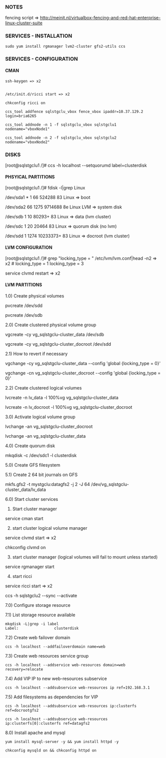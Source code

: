 ### NOTES

fencing script => http://meinit.nl/virtualbox-fencing-and-red-hat-enterprise-linux-cluster-suite 

### SERVICES - INSTALLATION

    sudo yum install rgmanager lvm2-cluster gfs2-utils ccs

### SERVICES - CONFIGURATION

#### CMAN

    ssh-keygen => x2


    /etc/init.d/ricci start => x2

    chkconfig ricci on

    ccs_tool addfence sqlstgclu_vbox fence_vbox ipaddr=10.37.129.2 login=bria6265
    
    ccs_tool addnode -n 1 -f sqlstgclu_vbox sqlstgclu1  nodename="vboxNode1"
    
    ccs_tool addnode -n 2 -f sqlstgclu_vbox sqlstgclu2  nodename="vboxNode2"

### DISKS

[root@sqlstgclu1 /]# ccs -h localhost --setquorumd label=clusterdisk


#### PHSYICAL PARTITIONS

[root@sqlstgclu1 /]# fdisk -l|grep Linux

/dev/sda1   *           1          66      524288   83  Linux => boot

/dev/sda2              66        1275     9714688   8e  Linux LVM => system disk

/dev/sdb               1          10       80293+  83  Linux => data (lvm cluster)

/dev/sdc               1          20       20464   83  Linux => quorum disk (no lvm)

/dev/sdd               1        1274    10233373+  83  Linux => docroot (lvm cluster)

#### LVM CONFIGURATION

[root@sqlstgclu1 /]# grep "locking_type = " /etc/lvm/lvm.conf|head -n2 => x2
    # locking_type = 1
    locking_type = 3

service clvmd restart => x2

#### LVM PARTITIONS

1.0) Create physical volumes 

 pvcreate /dev/sdd

 pvcreate /dev/sdb

2.0) Create clustered physical volume group

vgcreate -cy vg_sqlstgclu-cluster_data /dev/sdb

vgcreate -cy vg_sqlstgclu-cluster_docroot /dev/sdd

2.1) How to revert if necessary

vgchange -cy vg_sqlstgclu-cluster_data --config 'global {locking_type = 0}'

vgchange -cn vg_sqlstgclu-cluster_docroot --config 'global {locking_type = 0}'


2.2) Create clustered logical volumes 

lvcreate -n lv_data -l 100%vg vg_sqlstgclu-cluster_data

lvcreate -n lv_docroot -l 100%vg vg_sqlstgclu-cluster_docroot

3.0) Activate logical volume group

lvchange -an vg_sqlstgclu-cluster_docroot

lvchange -an vg_sqlstgclu-cluster_data

4.0) Create quorum disk

mkqdisk -c /dev/sdc1 -l clusterdisk

5.0) Create GFS filesystem 

5.1) Create 2 64 bit journals on GFS 

mkfs.gfs2 -t mystgclu:datagfs2 -j 2 -J 64 /dev/vg_sqlstgclu-cluster_data/lv_data

6.0) Start cluster services

1) Start cluster manager

service cman start 

2) start cluster logical volume manager

service clvmd start => x2 

chkconfig clvmd on 

3) start cluster manager (logical volumes will fail to mount unless started)

service rgmanager start 

4) start ricci

service ricci start => x2

ccs -h sqlstgclu2 --sync --activate

7.0) Configure storage resource 

7.1) List storage resource available

    mkqdisk -L|grep -i label
    Label:                clusterdisk

7.2) Create web failover domain

    ccs -h localhost --addfailoverdomain name=web

7.3) Create web resources service group

    ccs -h localhost --addservice web-resources domain=web recovery=relocate

7.4) Add VIP IP to new web-resources subservice

    ccs -h localhost --addsubservice web-resources ip ref=192.168.3.1

7.5) Add filesystems as dependencies for VIP

    ccs -h localhost --addsubservice web-resources ip:clusterfs ref=docrootgfs2
    
    ccs -h localhost --addsubservice web-resources ip:clusterfs[0]:clusterfs ref=datagfs2
 
8.0) Install apache and mysql

    yum install mysql-server -y && yum install httpd -y

    chkconfig mysqld on && chkconfig httpd on



